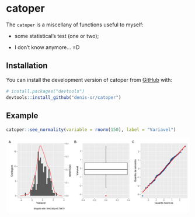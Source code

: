 
<!-- README.md is generated from README.Rmd. Please edit that file -->

# catoper

<!-- badges: start -->
<!-- badges: end -->

The `catoper` is a miscellany of functions useful to myself:

-   some statistical’s test (one or two);

-   I don’t know anymore… =D

## Installation

You can install the development version of catoper from
[GitHub](https://github.com/) with:

``` r
# install.packages("devtools")
devtools::install_github("denis-or/catoper")
```

## Example

``` r
catoper::see_normality(variable = rnorm(150), label = "Variavel")
```

![](man/figures/figure_1.png)
